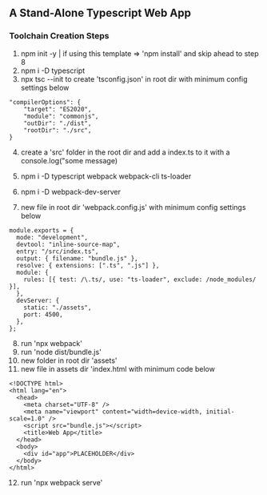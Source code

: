 ## A Stand-Alone Typescript Web App

### Toolchain Creation Steps

1. npm init -y | if using this template => 'npm install' and skip ahead to step 8
2. npm i -D typescript
3. npx tsc --init to create 'tsconfig.json' in root dir with minimum config settings below

```{
"compilerOptions": {
    "target": "ES2020",
    "module": "commonjs",
    "outDir": "./dist",
    "rootDir": "./src",
}
```

4. create a 'src' folder in the root dir and add a index.ts to it with a console.log("some message)

5. npm i -D typescript webpack webpack-cli ts-loader
6. npm i -D webpack-dev-server
7. new file in root dir 'webpack.config.js' with minimum config settings below

```
module.exports = {
  mode: "development",
  devtool: "inline-source-map",
  entry: "/src/index.ts",
  output: { filename: "bundle.js" },
  resolve: { extensions: [".ts", ".js"] },
  module: {
    rules: [{ test: /\.ts/, use: "ts-loader", exclude: /node_modules/ }],
  },
  devServer: {
    static: "./assets",
    port: 4500,
  },
};
```

8. run 'npx webpack'
9. run 'node dist/bundle.js'
10. new folder in root dir 'assets'
11. new file in assets dir 'index.html with minimum code below

```
<!DOCTYPE html>
<html lang="en">
  <head>
    <meta charset="UTF-8" />
    <meta name="viewport" content="width=device-width, initial-scale=1.0" />
    <script src="bundle.js"></script>
    <title>Web App</title>
  </head>
  <body>
    <div id="app">PLACEHOLDER</div>
  </body>
</html>
```

12. run 'npx webpack serve'
